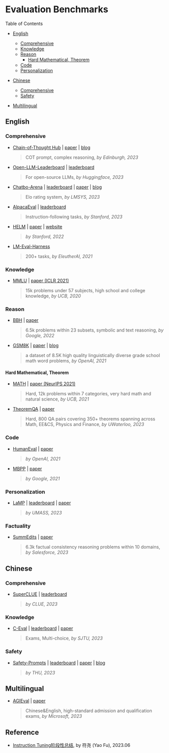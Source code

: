 # Evaluation Benchmarks

Table of Contents

- [English](#english)

  - [Comprehensive](#comprehensive)
  - [Knowledge](#knowledge)
  - [Reason](#reason)
    - [Hard Mathematical, Theorem](#hard-mathematical-theorem)
  - [Code](#code)
  - [Personalization](#personalization)
- [Chinese](#chinese)

  - [Comprehensive](#comprehensive-1)
  - [Safety](#safety)
- [Multilingual]()

## English

### Comprehensive

- [Chain-of-Thought Hub](https://github.com/FranxYao/chain-of-thought-hub) | [paper](https://arxiv.org/abs/2305.17306) | [blog](https://yaofu.notion.site/Towards-Complex-Reasoning-the-Polaris-of-Large-Language-Models-c2b4a51355b44764975f88e6a42d4e75)

  > COT prompt, complex reasoning, *by Edinburgh, 2023*
  >
- [Open-LLM-Leaderboard](https://huggingface.co/spaces/HuggingFaceH4/open_llm_leaderboard/tree/main) | [leaderboard](https://huggingface.co/spaces/HuggingFaceH4/open_llm_leaderboard)

  > For open-source LLMs, *by Huggingface, 2023*
  >
- [Chatbo-Arena](https://github.com/lm-sys/FastChat#evaluation) | [leaderboard](https://chat.lmsys.org/?arena) | [paper](https://arxiv.org/abs/2306.05685)  | [blog](https://lmsys.org/blog/2023-05-03-arena/)

  > Elo rating system, *by LMSYS, 2023*
  >
- [AlpacaEval](https://github.com/tatsu-lab/alpaca_eval) | [leaderboard](https://tatsu-lab.github.io/alpaca_eval/)

  > Instruction-following tasks, *by Stanford, 2023*
  >
- [HELM](https://github.com/stanford-crfm/helm) | [paper](https://arxiv.org/abs/2211.09110) | [website](https://crfm.stanford.edu/helm/latest/)

  > *by Stanford, 2022*
  >
- [LM-Eval-Harness](https://github.com/EleutherAI/lm-evaluation-harness)

  > 200+ tasks, *by EleutherAI, 2021*
  >

### Knowledge

- [MMLU](https://github.com/hendrycks/test) | [paper (ICLR 2021)](https://arxiv.org/abs/2009.03300)
  > 15k problems under 57 subjects, high school and college knowledge, *by UCB, 2020*
  >

### Reason

- [BBH](https://github.com/suzgunmirac/BIG-Bench-Hard) | [paper](https://arxiv.org/abs/2210.09261)

  > 6.5k problems within 23 subsets, symbolic and text reasoning, *by Google, 2022*
  >
- [GSM8K](https://github.com/openai/grade-school-math) | [paper](https://arxiv.org/abs/2110.14168) | [blog](https://openai.com/blog/grade-school-math/)

  > a dataset of 8.5K high quality linguistically diverse grade school math word problems, *by OpenAI, 2021*
  >

#### Hard Mathematical, Theorem

- [MATH](https://github.com/hendrycks/math) | [paper (NeurIPS 2021)](https://arxiv.org/abs/2103.03874)
  > Hard, 12k problems within 7 categories, very hard math and natural science, *by UCB, 2021*
  >
- [TheoremQA](https://github.com/wenhuchen/TheoremQA) | [paper](https://arxiv.org/abs/2305.12524)
  > Hard, 800 QA pairs covering 350+ theorems spanning across Math, EE&CS, Physics and Finance, *by UWaterloo, 2023*
  >

### Code

- [HumanEval](https://github.com/openai/human-eval) | [paper](https://arxiv.org/abs/2107.03374)

  > *by OpenAI, 2021*
  >
- [MBPP](https://github.com/google-research/google-research/tree/master/mbpp) | [paper](https://arxiv.org/abs/2108.07732)

  > *by Google, 2021*
  >

### Personalization

- [LaMP](https://github.com/LaMP-Benchmark/LaMP) | [leaderboard](https://lamp-benchmark.github.io/leaderboard) | [paper](https://arxiv.org/abs/2304.11406)
  > *by UMASS, 2023*
  >

### Factuality

- [SummEdits](https://github.com/salesforce/factualNLG) | [paper](https://arxiv.org/abs/2305.14540)
  > 6.3k factual consistency reasoning problems within 10 domains, *by Salesforce, 2023*
  >

## Chinese

### Comprehensive

- [SuperCLUE](https://github.com/CLUEbenchmark/SuperCLUE) | [leaderboard](https://www.cluebenchmarks.com/superclue.html)
  > *by CLUE, 2023*
  >

### Knowledge

- [C-Eval](https://github.com/SJTU-LIT/ceval) | [leaderboard](https://cevalbenchmark.com/static/leaderboard.html) | [paper](https://arxiv.org/abs/2305.08322)
  > Exams, Multi-choice, *by SJTU, 2023*
  >

### Safety

- [Safety-Prompts](https://github.com/thu-coai/Safety-Prompts) | [leaderboard](http://115.182.62.166:18000/public) | [paper](https://arxiv.org/abs/2304.10436) | [blog](https://cevalbenchmark.com/index.html#home)
  > *by THU, 2023*
  >

## Multilingual

- [AGIEval](https://github.com/microsoft/AGIEval) | [paper](https://arxiv.org/abs/2304.06364)
  > Chinese&English, high-standard admission and qualification exams, *by Microsoft, 2023*
  >

## Reference

- [Instruction Tuning阶段性总结](https://yaofu.notion.site/2023-06-Instruction-Tuning-935b48e5f26448e6868320b9327374a1), by 符尧 (Yao Fu), 2023.06
